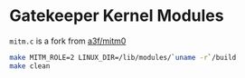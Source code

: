 # Gatekeeper Kernel Modules

`mitm.c` is a fork from [a3f/mitm0](https://github.com/a3f/mitm0)

```bash
make MITM_ROLE=2 LINUX_DIR=/lib/modules/`uname -r`/build
make clean
```
